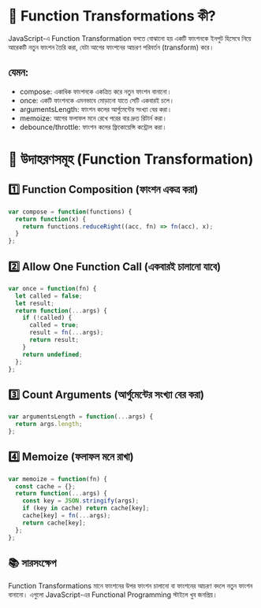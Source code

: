 # 📝 Function Transformations কী?

JavaScript-এ Function Transformation বলতে বোঝানো হয়
একটি ফাংশনকে ইনপুট হিসেবে নিয়ে আরেকটি নতুন ফাংশন তৈরি করা, যেটা আগের ফাংশনের আচরণ পরিবর্তন (transform) করে।


## যেমন:
- compose: একাধিক ফাংশনকে একত্রিত করে নতুন ফাংশন বানানো।
- once: একটি ফাংশনকে এমনভাবে মোড়ানো যাতে সেটি একবারই চলে।
- argumentsLength: ফাংশন কলের আর্গুমেন্টের সংখ্যা বের করা।
- memoize: আগের ফলাফল মনে রেখে পরের বার দ্রুত রিটার্ন করা।
- debounce/throttle: ফাংশন কলের ফ্রিকোয়েন্সি কন্ট্রোল করা।


# 🎯 উদাহরণসমূহ (Function Transformation)
## 1️⃣ Function Composition (ফাংশন একত্র করা)
```js
var compose = function(functions) {
  return function(x) {
    return functions.reduceRight((acc, fn) => fn(acc), x);
  }
};

```


## 2️⃣ Allow One Function Call (একবারই চালানো যাবে)
```js
var once = function(fn) {
  let called = false;
  let result;
  return function(...args) {
    if (!called) {
      called = true;
      result = fn(...args);
      return result;
    }
    return undefined;
  };
};

```
## 3️⃣ Count Arguments (আর্গুমেন্টের সংখ্যা বের করা)
```js
var argumentsLength = function(...args) {
  return args.length;
};
```

## 4️⃣ Memoize (ফলাফল মনে রাখা)
```js
var memoize = function(fn) {
  const cache = {};
  return function(...args) {
    const key = JSON.stringify(args);
    if (key in cache) return cache[key];
    cache[key] = fn(...args);
    return cache[key];
  };
};
```

## 📚 সারসংক্ষেপ
Function Transformations মানে ফাংশনের উপর ফাংশন চালানো বা ফাংশনের আচরণ বদলে নতুন ফাংশন বানানো।
এগুলো JavaScript-এর Functional Programming স্টাইলে খুব জনপ্রিয়।